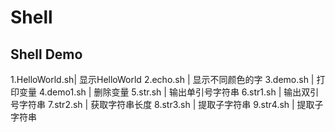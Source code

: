 # Shell
Shell Demo
----------------
1.HelloWorld.sh|	显示HelloWorld
2.echo.sh      |	显示不同颜色的字
3.demo.sh      | 	打印变量
4.demo1.sh     | 	删除变量
5.str.sh       | 	输出单引号字符串
6.str1.sh      | 	输出双引号字符串
7.str2.sh      | 	获取字符串长度
8.str3.sh      | 	提取子字符串
9.str4.sh      | 	提取子字符串